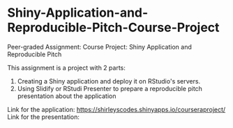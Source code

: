 # Shiny-Application-and-Reproducible-Pitch-Course-Project
Peer-graded Assignment: Course Project: Shiny Application and Reproducible Pitch

This assignment is a project with 2 parts:
1. Creating a Shiny application and deploy it on RStudio's servers.
2. Using Slidify or RStudi Presenter to prepare a reproducible pitch presentation about the application


Link for the application:
<https://shirleyscodes.shinyapps.io/courseraproject/>
Link for the presentation:
